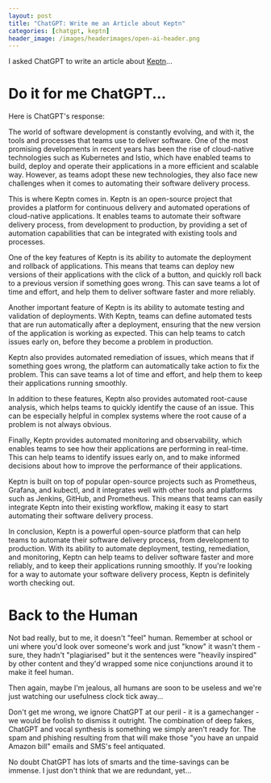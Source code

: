 ```yaml
---
layout: post
title: "ChatGPT: Write me an Article about Keptn"
categories: [chatgpt, keptn]
header_image: /images/headerimages/open-ai-header.png
---
```


I asked ChatGPT to write an article about [Keptn](https://keptn.sh)...

# Do it for me ChatGPT...

Here is ChatGPT's response:

The world of software development is constantly evolving, and with it, the tools and processes that teams use to deliver software. One of the most promising developments in recent years has been the rise of cloud-native technologies such as Kubernetes and Istio, which have enabled teams to build, deploy and operate their applications in a more efficient and scalable way. However, as teams adopt these new technologies, they also face new challenges when it comes to automating their software delivery process.

This is where Keptn comes in. Keptn is an open-source project that provides a platform for continuous delivery and automated operations of cloud-native applications. It enables teams to automate their software delivery process, from development to production, by providing a set of automation capabilities that can be integrated with existing tools and processes.

One of the key features of Keptn is its ability to automate the deployment and rollback of applications. This means that teams can deploy new versions of their applications with the click of a button, and quickly roll back to a previous version if something goes wrong. This can save teams a lot of time and effort, and help them to deliver software faster and more reliably.

Another important feature of Keptn is its ability to automate testing and validation of deployments. With Keptn, teams can define automated tests that are run automatically after a deployment, ensuring that the new version of the application is working as expected. This can help teams to catch issues early on, before they become a problem in production.

Keptn also provides automated remediation of issues, which means that if something goes wrong, the platform can automatically take action to fix the problem. This can save teams a lot of time and effort, and help them to keep their applications running smoothly.

In addition to these features, Keptn also provides automated root-cause analysis, which helps teams to quickly identify the cause of an issue. This can be especially helpful in complex systems where the root cause of a problem is not always obvious.

Finally, Keptn provides automated monitoring and observability, which enables teams to see how their applications are performing in real-time. This can help teams to identify issues early on, and to make informed decisions about how to improve the performance of their applications.

Keptn is built on top of popular open-source projects such as Prometheus, Grafana, and kubectl, and it integrates well with other tools and platforms such as Jenkins, GitHub, and Prometheus. This means that teams can easily integrate Keptn into their existing workflow, making it easy to start automating their software delivery process.

In conclusion, Keptn is a powerful open-source platform that can help teams to automate their software delivery process, from development to production. With its ability to automate deployment, testing, remediation, and monitoring, Keptn can help teams to deliver software faster and more reliably, and to keep their applications running smoothly. If you're looking for a way to automate your software delivery process, Keptn is definitely worth checking out.

# Back to the Human

Not bad really, but to me, it doesn't "feel" human. Remember at school or uni where you'd look over someone's work and just "know" it wasn't them - sure, they hadn't "plagiarised" but it the sentences were "heavily inspired" by other content and they'd wrapped some nice conjunctions around it to make it feel human.

Then again, maybe I'm jealous, all humans are soon to be useless and we're just watching our usefulness clock tick away...

Don't get me wrong, we ignore ChatGPT at our peril - it is a gamechanger - we would be foolish to dismiss it outright. The combination of deep fakes, ChatGPT and vocal synthesis is something we simply aren't ready for. The spam and phishing resulting from that will make those "you have an unpaid Amazon bill" emails and SMS's feel antiquated.

No doubt ChatGPT has lots of smarts and the time-savings can be immense. I just don't think that we are redundant, yet...